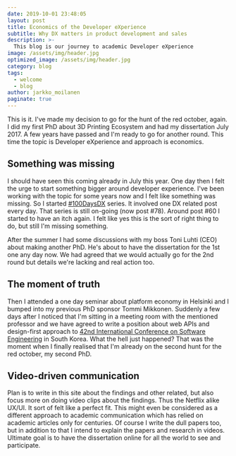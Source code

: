 ```yaml
---
date: 2019-10-01 23:48:05
layout: post
title: Economics of the Developer eXperience
subtitle: Why DX matters in product development and sales
description: >-
  This blog is our journey to academic Developer eXperience
image: /assets/img/header.jpg
optimized_image: /assets/img/header.jpg
category: blog
tags:
  - welcome
  - blog
author: jarkko_moilanen
paginate: true
---
```


This is it. I've made my decision to go for the hunt of the red october, again. I did my first PhD about 3D Printing Ecosystem and had my dissertation July 2017. A few years have passed and I'm ready to go for another round. This time the topic is Developer eXperience and approach is economics. 

## Something was missing

I should have seen this coming already in July this year. One day then I felt the urge to start something bigger around developer experience. I've been working with the topic for some years now and I felt like something was missing. So I started [#100DaysDX](https://100daysdx.com) series. It involved one DX related post every day. That series is still on-going (now post #78). Around post #60 I started to have an itch again. I felt like yes this is the sort of right thing to do, but still I'm missing something. 

After the summer I had some discussions with my boss Toni Luhti (CEO) about making another PhD. He's about to have the dissertation for the 1st one any day now. We had agreed that we would actually go for the 2nd round but details we're lacking and real action too. 

## The moment of truth

Then I attended a one day seminar about platform economy in Helsinki and I bumped into my previous PhD sponsor Tommi Mikkonen. Suddenly a few days after I noticed that I'm sitting in a meeting room with the mentioned professor and we have agreed to write a position about web APIs and design-first approach to [42nd International Conference on Software Engineering](https://conf.researchr.org/home/icse-2020) in South Korea. What the hell just happened? That was the moment when I finally realised that I'm already on the second hunt for the red october, my second PhD. 

## Video-driven communication

Plan is to write in this site about the findings and other related, but also focus more on doing video clips about the findings. Thus the Netflix alike UX/UI. It sort of felt like a perfect fit. This might even be considered as a different approach to academic communication which has relied on academic articles only for centuries. Of course I write the dull papers too, but in addition to that I intend to explain the papers and research in videos. Ultimate goal is to have the dissertation online for all the world to see and participate. 
